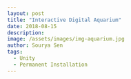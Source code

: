```yaml
---
layout: post
title: "Interactive Digital Aquarium"
date: 2018-08-15
description:
image: /assets/images/img-aquarium.jpg
author: Sourya Sen
tags:
  - Unity
  - Permanent Installation
---
```

